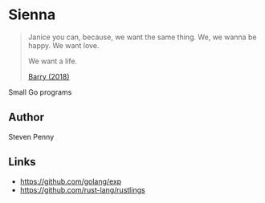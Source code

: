 # Sienna

> Janice you can, because, we want the same thing. We, we wanna be happy. We
> want love.
>
> We want a life.
>
> [Barry (2018)](//f002.backblazeb2.com/file/ql8mlh/barry-know-your-truth.mp4)

Small Go programs

## Author

Steven Penny

## Links

- <https://github.com/golang/exp>
- <https://github.com/rust-lang/rustlings>
